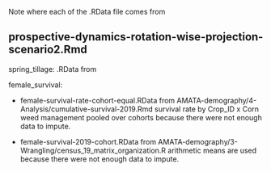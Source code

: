 Note where each of the .RData file comes from

## prospective-dynamics-rotation-wise-projection-scenario2.Rmd

spring_tillage: .RData from


female_survival: 

- female-survival-rate-cohort-equal.RData from AMATA-demography/4-Analysis/cumulative-survival-2019.Rmd  survival rate by Crop_ID x Corn weed management pooled over cohorts because there were not enough data to impute.

- female-survival-2019-cohort.RData from AMATA-demography/3-Wrangling/census_19_matrix_organization.R arithmetic means are used because there were not enough data to impute.

